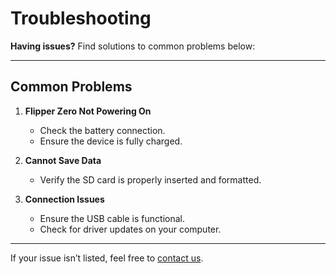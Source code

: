 # Troubleshooting

**Having issues?** Find solutions to common problems below:

---

## Common Problems
1. **Flipper Zero Not Powering On**
   - Check the battery connection.
   - Ensure the device is fully charged.

2. **Cannot Save Data**
   - Verify the SD card is properly inserted and formatted.

3. **Connection Issues**
   - Ensure the USB cable is functional.
   - Check for driver updates on your computer.

---

If your issue isn’t listed, feel free to [contact us](./README.md).
